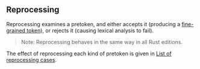 ## Reprocessing

Reprocessing examines a pretoken, and either accepts it (producing a [fine-grained token]),
or rejects it (causing lexical analysis to fail).

> Note: Reprocessing behaves in the same way in all Rust editions.

The effect of reprocessing each kind of pretoken is given in [List of reprocessing cases].

[fine-grained token]: fine_grained_tokens.md
[List of reprocessing cases]: reprocessing_cases.md
